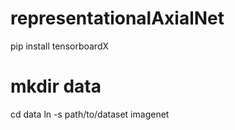 # representationalAxialNet
pip install tensorboardX
# mkdir data
cd data
ln -s path/to/dataset imagenet

